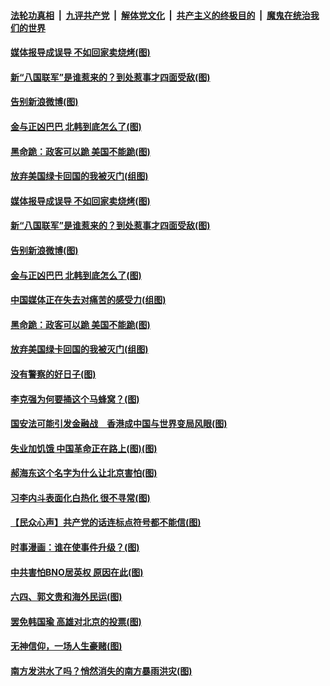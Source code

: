 

####  [法轮功真相](../../../../basic/blob/master/README.md?t=06130031) &nbsp;|&nbsp; [九评共产党](../../../../9ping.md/blob/master/README.md?t=06130031) &nbsp;|&nbsp; [解体党文化](../../../../jtdwh.md/blob/master/README.md?t=06130031)  &nbsp;|&nbsp; [共产主义的终极目的](../../../../gczydzjmd.md/blob/master/README.md?t=06130031) &nbsp;|&nbsp; [魔鬼在统治我们的世界](../../../../mgztzwmdsj.md/blob/master/README.md?t=06130031) 

#### [媒体报导成误导 不如回家卖烧烤(图)](../pages/p4/936256.md?t=06130031) 

#### [新“八国联军”是谁惹来的？到处惹事才四面受敌(图)](../pages/p4/936255.md?t=06130031) 

#### [告别新浪微博(图)](../pages/p4/936247.md?t=06130031) 

#### [金与正凶巴巴 北韩到底怎么了(图)](../pages/p4/936251.md?t=06130031) 

#### [黑命跪：政客可以跪 美国不能跪(图)](../pages/p4/936252.md?t=06130031) 

#### [放弃美国绿卡回国的我被灭门(组图)](../pages/p4/936241.md?t=06130031) 

#### [媒体报导成误导 不如回家卖烧烤(图)](../pages/p4/936256.md?t=06130031) 

#### [新“八国联军”是谁惹来的？到处惹事才四面受敌(图)](../pages/p4/936255.md?t=06130031) 

#### [告别新浪微博(图)](../pages/p4/936247.md?t=06130031) 

#### [金与正凶巴巴 北韩到底怎么了(图)](../pages/p4/936251.md?t=06130031) 

#### [中国媒体正在失去对痛苦的感受力(组图)](../pages/p4/936244.md?t=06130031) 

#### [黑命跪：政客可以跪 美国不能跪(图)](../pages/p4/936252.md?t=06130031) 

#### [放弃美国绿卡回国的我被灭门(组图)](../pages/p4/936241.md?t=06130031) 

#### [没有警察的好日子(图)](../pages/p4/936178.md?t=06130031) 

#### [李克强为何要捅这个马蜂窝？(图)](../pages/p4/936163.md?t=06130031) 

#### [国安法可能引发金融战　香港成中国与世界变局风眼(图)](../pages/p4/936161.md?t=06130031) 

#### [失业加饥饿 中国革命正在路上(图)(图)](../pages/p4/936154.md?t=06130031) 

#### [郝海东这个名字为什么让北京害怕(图)](../pages/p4/936152.md?t=06130031) 

#### [习李内斗表面化白热化 很不寻常(图)](../pages/p4/936149.md?t=06130031) 

#### [【民众心声】共产党的话连标点符号都不能信(图)](../pages/p4/936013.md?t=06130031) 

#### [时事漫画：谁在使事件升级？(图)](../pages/p4/936068.md?t=06130031) 

#### [中共害怕BNO居英权 原因在此(图)](../pages/p4/936043.md?t=06130031) 

#### [六四、郭文贵和海外民运(图)](../pages/p4/936053.md?t=06130031) 

#### [罢免韩国瑜 高雄对北京的投票(图)](../pages/p4/936039.md?t=06130031) 

#### [无神信仰，一场人生豪赌(图)](../pages/p4/936050.md?t=06130031) 

#### [南方发洪水了吗？悄然消失的南方暴雨洪灾(图)](../pages/p4/936037.md?t=06130031) 

